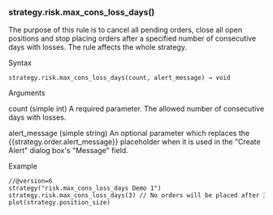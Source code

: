 ### strategy.risk.max\_cons\_loss\_days()

The purpose of this rule is to cancel all pending orders, close all open positions and stop placing orders after a specified number of consecutive days with losses. The rule affects the whole strategy.

Syntax

```
strategy.risk.max_cons_loss_days(count, alert_message) → void
```

Arguments

count (simple int) A required parameter. The allowed number of consecutive days with losses.

alert\_message (simple string) An optional parameter which replaces the {{strategy.order.alert\_message}} placeholder when it is used in the "Create Alert" dialog box's "Message" field.

Example

```
//@version=6  
strategy("risk.max_cons_loss_days Demo 1")  
strategy.risk.max_cons_loss_days(3) // No orders will be placed after 3 days, if each day is with loss.  
plot(strategy.position_size)
```
